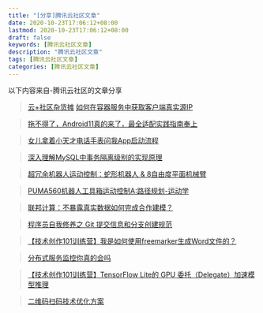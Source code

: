 ```yaml
---
title: "[分享]腾讯云社区文章"
date: 2020-10-23T17:06:12+08:00
lastmod: 2020-10-23T17:06:12+08:00
draft: false
keywords: [腾讯云社区文章]
description: "腾讯云社区文章"
tags: [腾讯云社区文章]
categories: [腾讯云社区文章]
---
```

以下内容来自-腾讯云社区的文章分享
> [云+社区杂货摊](https://cloud.tencent.com/developer/grocery-stall?invitedUid=7774809)
> [如何在容器服务中获取客户端真实源IP](https://cloud.tencent.com/developer/article/1721204?sharedUid=7774809)

> [拖不得了，Android11真的来了，最全适配实践指南奉上](https://cloud.tencent.com/developer/article/1706411?sharedUid=7774809)

> [女儿拿着小天才电话手表问我App启动流程](https://cloud.tencent.com/developer/article/1706416?sharedUid=7774809)

> [深入理解MySQL中事务隔离级别的实现原理](https://cloud.tencent.com/developer/article/1708499?sharedUid=7774809)

> [超冗余机器人运动控制：蛇形机器人 & 8自由度平面机械臂](https://cloud.tencent.com/developer/article/1705546?sharedUid=7774809)

> [PUMA560机器人工具箱运动控制A:路径规划-运动学](https://cloud.tencent.com/developer/article/1703835?sharedUid=7774809)

> [联邦计算：不暴露真实数据如何完成合作建模？](https://cloud.tencent.com/developer/article/1705516?sharedUid=7774809)

> [程序员自我修养之 Git 提交信息和分支创建规范](https://cloud.tencent.com/developer/article/1704407?sharedUid=7774809)

> [【技术创作101训练营】我是如何使用freemarker生成Word文件的？](https://cloud.tencent.com/developer/article/1700818?sharedUid=7774809)

> [分布式服务监控你真的会吗](https://cloud.tencent.com/developer/article/1703701?sharedUid=7774809)

> [【技术创作101训练营】TensorFlow Lite的 GPU 委托（Delegate）加速模型推理](https://cloud.tencent.com/developer/article/1703192?sharedUid=7774809)

> [二维码扫码技术优化方案](https://cloud.tencent.com/developer/article/1701704?sharedUid=7774809)